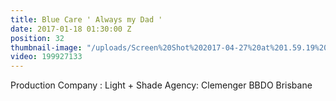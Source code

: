 ```yaml
---
title: Blue Care ' Always my Dad '
date: 2017-01-18 01:30:00 Z
position: 32
thumbnail-image: "/uploads/Screen%20Shot%202017-04-27%20at%201.59.19%20pm.png"
video: 199927133
---
```


Production Company : Light + Shade 
Agency: Clemenger BBDO Brisbane